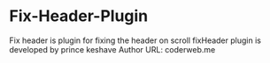 # Fix-Header-Plugin
Fix header is plugin for fixing the header on scroll fixHeader plugin is developed by prince keshave Author URL: coderweb.me
